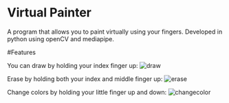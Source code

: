 # Virtual Painter
A program that allows you to paint virtually using your fingers. Developed in python using openCV and mediapipe.

#Features

You can draw by holding your index finger up:
![draw](https://user-images.githubusercontent.com/88194722/131327505-8483a5e8-3c2e-4142-8a27-ede4b06e2dc6.gif)

Erase by holding both your index and middle finger up:
![erase](https://github.com/Lukheri/Virtual-Painter/blob/main/readmegifs/erase.gif)

Change colors by holding your little finger up and down:
![changecolor](https://github.com/Lukheri/Virtual-Painter/blob/main/readmegifs/changecolor.gif)


